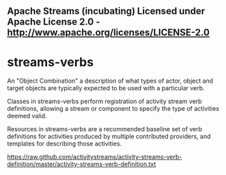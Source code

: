 Apache Streams (incubating)
Licensed under Apache License 2.0 - http://www.apache.org/licenses/LICENSE-2.0
--------------------------------------------------------------------------------

streams-verbs
=================

An "Object Combination" a description of what types of actor, object
and target objects are typically expected to be used with a
particular verb.

Classes in streams-verbs perform registration of activity stream verb definitions, 
allowing a stream or component to specify the type of activities deemed valid.

Resources in streams-verbs are a recommended baseline set of verb definitions for 
activities produced by multiple contributed providers, and templates for describing 
those activities.

https://raw.github.com/activitystreams/activity-streams-verb-definition/master/activity-streams-verb-definition.txt

